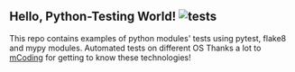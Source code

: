 ## Hello, Python-Testing World! ![tests](https://github.com/mya-engineer/hello-python-testing-world/actions/workflows/tests.yml)
This repo contains examples of python modules' tests using pytest, flake8 and mypy modules.
Automated tests on different OS
Thanks a lot to [mCoding](https://youtu.be/DhUpxWjOhME) for getting to know these technologies!
